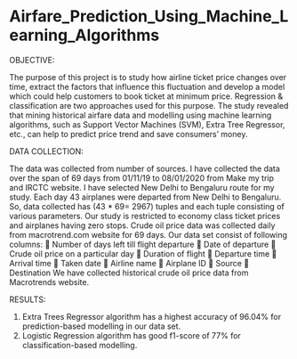 # Airfare_Prediction_Using_Machine_Learning_Algorithms

OBJECTIVE:

The purpose of this project is to study how airline ticket price changes over time, extract the factors that influence this fluctuation and develop a model which could help customers to book ticket at minimum price. Regression & classification are two approaches used for this purpose. The study revealed that mining historical airfare data and modelling using machine learning algorithms, such as Support Vector Machines (SVM), Extra Tree Regressor, etc., can help to predict price trend and save consumers’ money.

DATA COLLECTION:

The data was collected from number of sources. I have collected the data over the span of 69 days from 01/11/19 to 08/01/2020 from Make my trip and IRCTC website. I have selected New Delhi to Bengaluru route for my study. Each day 43 airplanes were departed from New Delhi to Bengaluru. So, data collected has (43 * 69= 2967) tuples and each tuple consisting of various parameters.
Our study is restricted to economy class ticket prices and airplanes having zero stops. Crude oil price data was collected daily from macrotrend.com website for 69 days. Our data set consist of following columns:
	Number of days left till flight departure
	Date of departure
	Crude oil price on a particular day
	Duration of flight
	Departure time 
	Arrival time 
	Taken date 
	Airline name
	Airplane ID 
	Source 
	Destination
We have collected historical crude oil price data from Macrotrends website.
 
 RESULTS:
 1. Extra Trees Regressor algorithm has a highest accuracy of 96.04% for prediction-based modelling in our data set.
 2. Logistic Regression algorithm has good f1-score of 77% for classification-based modelling.
    



